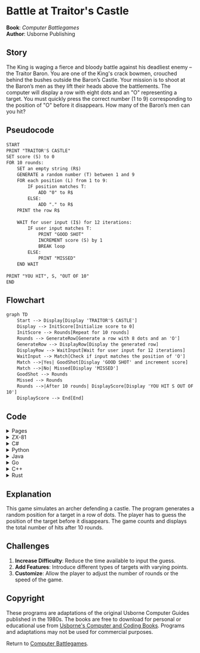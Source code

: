 # Battle at Traitor's Castle

**Book**: _Computer Battlegames_  
**Author**: Usborne Publishing

## Story

The King is waging a fierce and bloody battle against his deadliest enemy – the Traitor Baron. You are one of the King's crack bowmen, crouched behind the bushes outside the Baron’s Castle. Your mission is to shoot at the Baron’s men as they lift their heads above the battlements. The computer will display a row with eight dots and an "O" representing a target. You must quickly press the correct number (1 to 9) corresponding to the position of "O" before it disappears. How many of the Baron’s men can you hit?

## Pseudocode

```plaintext
START
PRINT "TRAITOR'S CASTLE"
SET score (S) to 0
FOR 10 rounds:
    SET an empty string (R$)
    GENERATE a random number (T) between 1 and 9
    FOR each position (L) from 1 to 9:
        IF position matches T:
            ADD "0" to R$
        ELSE:
            ADD "." to R$
    PRINT the row R$

    WAIT for user input (I$) for 12 iterations:
        IF user input matches T:
            PRINT "GOOD SHOT"
            INCREMENT score (S) by 1
            BREAK loop
        ELSE:
            PRINT "MISSED"
    END WAIT

PRINT "YOU HIT", S, "OUT OF 10"
END
```

## Flowchart

```mermaid
graph TD
    Start --> Display[Display 'TRAITOR'S CASTLE']
    Display --> InitScore[Initialize score to 0]
    InitScore --> Rounds[Repeat for 10 rounds]
    Rounds --> GenerateRow[Generate a row with 8 dots and an 'O']
    GenerateRow --> DisplayRow[Display the generated row]
    DisplayRow --> WaitInput[Wait for user input for 12 iterations]
    WaitInput --> Match[Check if input matches the position of 'O']
    Match -->|Yes| GoodShot[Display 'GOOD SHOT' and increment score]
    Match -->|No| Missed[Display 'MISSED']
    GoodShot --> Rounds
    Missed --> Rounds
    Rounds -->|After 10 rounds| DisplayScore[Display 'YOU HIT S OUT OF 10']
    DisplayScore --> End[End]
```

## Code

<details>
<summary>Pages</summary>

![Page 1](./img/Usborne-Computer_Battlegames12.png)  
![Page 2](./img/Usborne-Computer_Battlegames13.png)

</details>

<details>
<summary>ZX-81</summary>

```basic
10 PRINT "TRAITOR'S CASTLE"
20 LET S=0
30 FOR G=1 TO 10
40 LET R$=""
50 LET T=INT(RND*9)+1
60 FOR L=1 TO 9
70 IF L=T THEN LET R$=R$+"0"
80 IF L<>T THEN LET R$=R$+"."
90 NEXT L
100 PRINT R$
110 FOR I=1 TO 12
120 LET I$=INKEY$
130 IF VAL(I$) = T THEN GOTO 170
140 PRINT "MISSED"
150 GOTO 190
160 PRINT "GOOD SHOT"
170 LET S=S+1
180 NEXT I
190 PRINT "YOU HIT ";S;" OUT OF 10"
210 STOP
```

</details>

<details>
<summary>C#</summary>

```csharp
using System;

class TraitorsCastle
{
    static void Main()
    {
        Console.WriteLine("TRAITOR'S CASTLE");
        int score = 0;

        Random random = new Random();

        for (int round = 1; round <= 10; round++)
        {
            string row = "";
            int targetPosition = random.Next(1, 10);

            for (int position = 1; position <= 9; position++)
            {
                if (position == targetPosition)
                {
                    row += "0";
                }
                else
                {
                    row += ".";
                }
            }

            Console.WriteLine(row);

            bool hit = false;
            for (int i = 0; i < 12; i++)
            {
                string input = Console.ReadLine();

                if (int.TryParse(input, out int userGuess) && userGuess == targetPosition)
                {
                    Console.WriteLine("GOOD SHOT");
                    score++;
                    hit = true;
                    break;
                }
            }

            if (!hit)
            {
                Console.WriteLine("MISSED");
            }
        }

        Console.WriteLine($"YOU HIT {score} OUT OF 10");
    }
}
```

</details>

<details>
<summary>Python</summary>

```python
import random

print("TRAITOR'S CASTLE")
score = 0

for _ in range(10):
    row = ""
    target_position = random.randint(1, 9)

    for position in range(1, 10):
        if position == target_position:
            row += "0"
        else:
            row += "."

    print(row)

    hit = False
    for _ in range(12):
        try:
            user_guess = int(input("Your guess: "))
            if user_guess == target_position:
                print("GOOD SHOT")
                score += 1
                hit = True
                break
        except ValueError:
            pass

    if not hit:
        print("MISSED")

print(f"YOU HIT {score} OUT OF 10")
```

</details>

<details>
<summary>Java</summary>

```java
import java.util.Scanner;
import java.util.Random;

public class TraitorsCastle {
    public static void main(String[] args) {
        System.out.println("TRAITOR'S CASTLE");
        Scanner scanner = new Scanner(System.in);
        Random random = new Random();
        int score = 0;

        for (int round = 0; round < 10; round++) {
            StringBuilder row = new StringBuilder();
            int targetPosition = random.nextInt(9) + 1;

            for (int position = 1; position <= 9; position++) {
                if (position == targetPosition) {
                    row.append("0");
                } else {
                    row.append(".");
                }
            }

            System.out.println(row);

            boolean hit = false;
            for (int i = 0; i < 12; i++) {
                String input = scanner.nextLine();
                try {
                    int userGuess = Integer.parseInt(input);
                    if (userGuess == targetPosition) {
                        System.out.println("GOOD SHOT");
                        score++;
                        hit = true;
                        break;
                    }
                } catch (NumberFormatException e) {
                    // Ignore invalid input
                }
            }

            if (!hit) {
                System.out.println("MISSED");
            }
        }

        System.out.printf("YOU HIT %d OUT OF 10\n", score);
    }
}
```

</details>

<details>
<summary>Go</summary>

```go
package main

import (
	"fmt"
	"math/rand"
	"time"
)

func main() {
	fmt.Println("TRAITOR'S CASTLE")
	rand.Seed(time.Now().UnixNano())
	var score int

	for round := 0; round < 10; round++ {
		row := ""
		targetPosition := rand.Intn(9) + 1

		for position := 1; position <= 9; position++ {
			if position == targetPosition {
				row += "0"
			} else {
				row += "."
			}
		}

		fmt.Println(row)

		hit := false
		for i := 0; i < 12; i++ {
			var userGuess int
			fmt.Scan(&userGuess)
			if userGuess == targetPosition {
				fmt.Println("GOOD SHOT")
				score++
				hit = true
				break
			}
		}

		if !hit {
			fmt.Println("MISSED")
		}
	}

	fmt.Printf("YOU HIT %d OUT OF 10\n", score)
}
```

</details>

<details>
<summary>C++</summary>

```cpp
#include <iostream>
#include <string>
#include <cstdlib>
#include <ctime>

using namespace std;

int main() {
    cout << "TRAITOR'S CASTLE" << endl;
    srand(time(0));
    int score = 0;

    for (int round = 0; round < 10; round++) {
        string row = "";
        int targetPosition = rand() % 9 + 1;

        for (int position = 1; position <= 9; position++) {
            if (position == targetPosition) {
                row += "0";
            } else {
                row += ".";
            }
        }

        cout << row << endl;

        bool hit = false;
        for (int i = 0; i < 12; i++) {
            int userGuess;
            cin >> userGuess;
            if (userGuess == targetPosition) {
                cout << "GOOD SHOT" << endl;
                score++;
                hit = true;
                break;
            }
        }

        if (!hit) {
            cout << "MISSED" << endl;
        }
    }

    cout << "YOU HIT " << score << " OUT OF 10" << endl;
    return 0;
}
```

</details>

<details>
<summary>Rust</summary>

```rust
use rand::Rng;
use std::io;

fn main() {
    println!("TRAITOR'S CASTLE");
    let mut score = 0;

    for _ in 0..10 {
        let mut row = String::new();
        let target_position = rand::thread_rng().gen_range(1..=9);

        for position in 1..=9 {
            if position == target_position {
                row.push('0');
            } else {
                row.push('.');
            }
        }

        println!("{}", row);

        let mut hit = false;
        for _ in 0..12 {
            let mut input = String::new();
            io::stdin().read_line(&mut input).unwrap();

            if let Ok(user_guess) = input.trim().parse::<u32>() {
                if user_guess == target_position {
                    println!("GOOD SHOT");
                    score += 1;
                    hit = true;
                    break;
                }
            }
        }

        if !hit {
            println!("MISSED");
        }
    }

    println!("YOU HIT {} OUT OF 10", score);
}
```

</details>

## Explanation

This game simulates an archer defending a castle. The program generates a random position for a target in a row of dots. The player has to guess the position of the target before it disappears. The game counts and displays the total number of hits after 10 rounds.

## Challenges

1. **Increase Difficulty**: Reduce the time available to input the guess.
2. **Add Features**: Introduce different types of targets with varying points.
3. **Customize**: Allow the player to adjust the number of rounds or the speed of the game.

## Copyright

These programs are adaptations of the original Usborne Computer Guides published in the 1980s. The books are free to download for personal or educational use from [Usborne's Computer and Coding Books](https://usborne.com/row/books/computer-and-coding-books). Programs and adaptations may not be used for commercial purposes.

Return to [Computer Battlegames](./readme.md).
